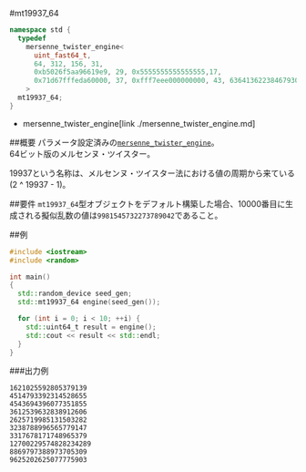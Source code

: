 #mt19937_64
```cpp
namespace std {
  typedef
    mersenne_twister_engine<
      uint_fast64_t,
      64, 312, 156, 31,
      0xb5026f5aa96619e9, 29, 0x5555555555555555,17,
      0x71d67fffeda60000, 37, 0xfff7eee000000000, 43, 6364136223846793005
    >
  mt19937_64;
}
```
* mersenne_twister_engine[link ./mersenne_twister_engine.md]

##概要
パラメータ設定済みの[`mersenne_twister_engine`](./mersenne_twister_engine.md)。  
64ビット版のメルセンヌ・ツイスター。  
  
19937という名称は、メルセンヌ・ツイスター法における値の周期から来ている(2 ^ 19937 - 1)。  


##要件
`mt19937_64`型オブジェクトをデフォルト構築した場合、10000番目に生成される擬似乱数の値は`9981545732273789042`であること。


##例
```cpp
#include <iostream>
#include <random>

int main()
{
  std::random_device seed_gen;
  std::mt19937_64 engine(seed_gen());

  for (int i = 0; i < 10; ++i) {
    std::uint64_t result = engine();
    std::cout << result << std::endl;
  }
}
```

###出力例
```
1621025592805379139
4514793392314528655
4543694396077351855
3612539632838912606
2625719985131503282
3238788996565779147
3317678171748965379
12700229574828234289
8869797388973705309
9625202625077775903
```

